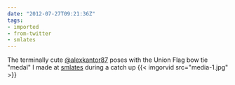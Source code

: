 ```yaml
---
date: "2012-07-27T09:21:36Z"
tags:
- imported
- from-twitter
- smlates
---
```

The terminally cute [@alexkantor87](/twitter/#/alexkantor87) poses with the Union Flag bow tie "medal" I made at [smlates](/tags/smlates) during a catch up {{< imgorvid src="media-1.jpg" >}}

